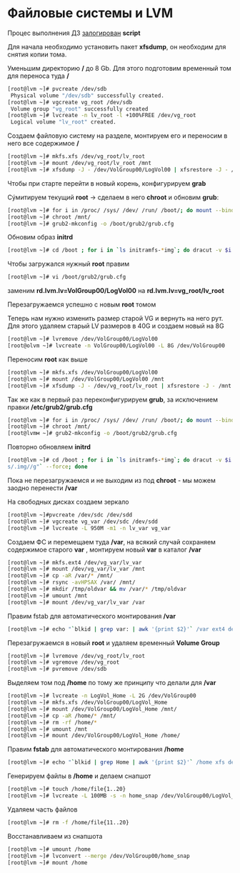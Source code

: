 # Файловые системы и LVM

Процес выполнения ДЗ [залогирован](hw3)  **script**

Для начала необходимо установить пакет **xfsdump**, он необходим для снятия копии тома.

Уменьшим директорию **/**  до 8 Gb. Для этого подготовим временный том для переноса туда **/**

```bash
[root@lvm ~]# pvcreate /dev/sdb
 Physical volume "/dev/sdb" successfully created.
[root@lvm ~]# vgcreate vg_root /dev/sdb
 Volume group "vg_root" successfully created
[root@lvm ~]# lvcreate -n lv_root -l +100%FREE /dev/vg_root
 Logical volume "lv_root" created.
```

Создаем файловую систему на разделе, монтируем его и переносим в него все содержимое **/**

```bash
[root@lvm ~]# mkfs.xfs /dev/vg_root/lv_root
[root@lvm ~]# mount /dev/vg_root/lv_root /mnt
[root@lvm ~]# xfsdump -J - /dev/VolGroup00/LogVol00 | xfsrestore -J - /mnt
```

Чтобы при старте перейти в новый корень, конфигурируем **grab** 

Сýмитируем текущий **root** -> сделаем в него **chroot** и обновим **grub**:

```bash
[root@lvm ~]# for i in /proc/ /sys/ /dev/ /run/ /boot/; do mount --bind $i /mnt/$i; done
[root@lvm ~]# chroot /mnt/
[root@lvm ~]# grub2-mkconfig -o /boot/grub2/grub.cfg
```

Обновим образ **initrd**

```bash
[root@lvm ~]# cd /boot ; for i in `ls initramfs-*img`; do dracut -v $i `echo $i|sed "s/initramfs-//g; s/.img//g"` --force; done 
```

Чтобы загружался нужный **root** правим 

```bash
[root@lvm ~]# vi /boot/grub2/grub.cfg
```

 заменим **rd.lvm.lv=VolGroup00/LogVol00** на **rd.lvm.lv=vg_root/lv_root**

Перезагружаемся успешно с новым **root** томом

Теперь нам нужно изменить размер старой VG и вернуть на него рут. Для этого удаляем старый LV размеров в 40G и создаем новый на 8G

```bash
[root@lvm ~]# lvremove /dev/VolGroup00/LogVol00 
[root@olvm ~]# lvcreate -n VolGroup00/LogVol00 -L 8G /dev/VolGroup00 
```

Переносим **root** как выше

```bash
[root@lvm ~]# mkfs.xfs /dev/VolGroup00/LogVol00
[root@lvm ~]# mount /dev/VolGroup00/LogVol00 /mnt
[root@lvm ~]# xfsdump -J - /dev/vg_root/lv_root | xfsrestore -J - /mnt
```

Так же как в первый раз переконфигурируем **grub**, за исключением правки **/etc/grub2/grub.cfg**

```bash
[root@lvm ~]# for i in /proc/ /sys/ /dev/ /run/ /boot/; do mount --bind $i /mnt/$i; done
[root@lvm ~]# chroot /mnt/
[root@lvmм ~]# grub2-mkconfig -o /boot/grub2/grub.cfg
```

Повторно обновляем **initrd**

```bash
[root@lvm ~]# cd /boot ; for i in `ls initramfs-*img`; do dracut -v $i `echo $i|sed "s/initramfs-//g;
s/.img//g"` --force; done
```

Пока не перезагружаемся и не выходим из под **chroot** - мы можем заодно перенести **/var**

На свободных дисках создаем зеркало

```bash
[root@lvm ~]#pvcreate /dev/sdc /dev/sdd 
[root@lvm ~]# vgcreate vg_var /dev/sdc /dev/sdd 
[root@lvm ~]# lvcreate -L 950M -m1 -n lv_var vg_var 
```

Создаем ФС и перемещаем туда **/var**, на всякий случай сохраняем содержимое старого **var** , монтируем новый **var** в каталог **/var**

```bash
[root@lvm ~]# mkfs.ext4 /dev/vg_var/lv_var
[root@lvm ~]# mount /dev/vg_var/lv_var /mnt
[root@lvm ~]# cp -aR /var/* /mnt/ 
[root@lvm ~]# rsync -avHPSAX /var/ /mnt/
[root@lvm ~]# mkdir /tmp/oldvar && mv /var/* /tmp/oldvar
[root@lvm ~]# umount /mnt
[root@lvm ~]# mount /dev/vg_var/lv_var /var
```

Правим fstab для автоматического монтирования **/var**

```bash
[root@lvm ~]# echo "`blkid | grep var: | awk '{print $2}'` /var ext4 defaults 0 0" >> /etc/fstab
```

Перезагружаемся в новый **root** и удаляем временный **Volume Group**

```bash
[root@lvm ~]# lvremove /dev/vg_root/lv_root 
[root@lvm ~]# vgremove /dev/vg_root 
[root@lvm ~]# pvremove /dev/sdb 
```

Выделяем том под **/home** по тому же принципу что делали для **/var**

```bash
[root@lvm ~]# lvcreate -n LogVol_Home -L 2G /dev/VolGroup00
[root@lvm ~]# mkfs.xfs /dev/VolGroup00/LogVol_Home
[root@lvm ~]# mount /dev/VolGroup00/LogVol_Home /mnt/
[root@lvm ~]# cp -aR /home/* /mnt/
[root@lvm ~]# rm -rf /home/*
[root@lvm ~]# umount /mnt
[root@lvm ~]# mount /dev/VolGroup00/LogVol_Home /home/
```

Правим **fstab** для автоматического монтирования **/home** 

```bash
[root@lvm ~]# echo "`blkid | grep Home | awk '{print $2}'` /home xfs defaults 0 0" >> /etc/fstab
```

 Генерируем файлы в **/home** и делаем снапшот

```bash
[root@lvm ~]# touch /home/file{1..20} 
[root@lvm ~]# lvcreate -L 100MB -s -n home_snap /dev/VolGroup00/LogVol_Home
```

Удаляем часть файлов 

```bash
[root@lvm ~]# rm -f /home/file{11..20} 
```

Восстанавливаем из снапшота

```bash
[root@lvm ~]# umount /home 
[root@lvm ~]# lvconvert --merge /dev/VolGroup00/home_snap 
[root@lvm ~]# mount /home
```

